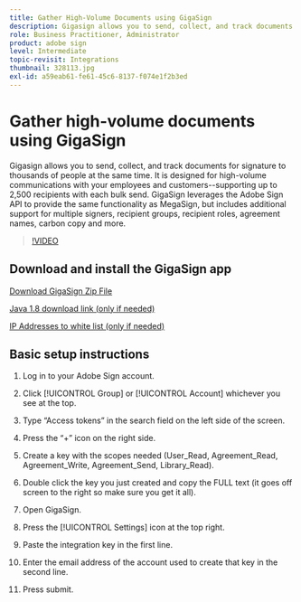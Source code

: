```yaml
---
title: Gather High-Volume Documents using GigaSign
description: Gigasign allows you to send, collect, and track documents for signature to thousands of people at the same time
role: Business Practitioner, Administrator
product: adobe sign
level: Intermediate
topic-revisit: Integrations
thumbnail: 328113.jpg
exl-id: a59eab61-fe61-45c6-8137-f074e1f2b3ed
---
```

# Gather high-volume documents using GigaSign

Gigasign allows you to send, collect, and track documents for signature to thousands of people at the same time. It is designed for high-volume communications with your employees and customers--supporting up to 2,500 recipients with each bulk send. GigaSign leverages the Adobe Sign API to provide the same functionality as MegaSign, but includes additional support for multiple signers, recipient groups, recipient roles, agreement names, carbon copy and more. 

>[!VIDEO](https://video.tv.adobe.com/v/328113?hidetitle=true)

## Download and install the GigaSign app

[Download GigaSign Zip File](https://documentcloud.adobe.com/link/track?uri=urn:aaid:scds:US:8975dbca-98d5-4e66-9164-d21163c91c7f)

[Java 1.8 download link (only if needed)](https://www.oracle.com/java/technologies/javase/javase8-archive-downloads.html)

[IP Addresses to white list (only if needed)](https://helpx.adobe.com/sign/system-requirements.html#IPs)

## Basic setup instructions

1. Log in to your Adobe Sign account.

1. Click [!UICONTROL Group] or [!UICONTROL Account] whichever you see at the top.

1. Type “Access tokens” in the search field on the left side of the screen.

1. Press the “+” icon on the right side.

1. Create a key with the scopes needed (User_Read, Agreement_Read, Agreement_Write, Agreement_Send, Library_Read).

1. Double click the key you just created and copy the FULL text (it goes off screen to the right so make sure you get it all).

1. Open GigaSign.

1. Press the [!UICONTROL Settings] icon at the top right.

1. Paste the integration key in the first line.

1. Enter the email address of the account used to create that key in the second line.

1. Press submit.
